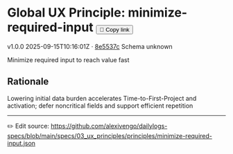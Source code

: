# Global UX Principle: minimize-required-input <button class="copy-link" aria-label="Copy page link" onclick="window.spechubCopyLink && window.spechubCopyLink()">🔗 Copy link</button>

<p class="badges">
  <span class="badge version">v1.0.0</span>
  <span class="badge build">2025-09-15T10:16:01Z · <a href="https://github.com/alexivengo/dailylogs-specs/commit/8e5537c" target="_blank" rel="noopener" class="sha">8e5537c</a></span>
  <span class="badge schema unknown">Schema unknown</span>
</p>

Minimize required input to reach value fast

## Rationale
Lowering initial data burden accelerates Time-to-First-Project and activation; defer noncritical fields and support efficient repetition



---
✏️ Edit source: https://github.com/alexivengo/dailylogs-specs/blob/main/specs/03_ux_principles/principles/minimize-required-input.json